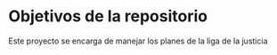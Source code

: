 # Objetivos de la repositorio

Este proyecto se encarga de manejar los planes de la liga de la justicia
